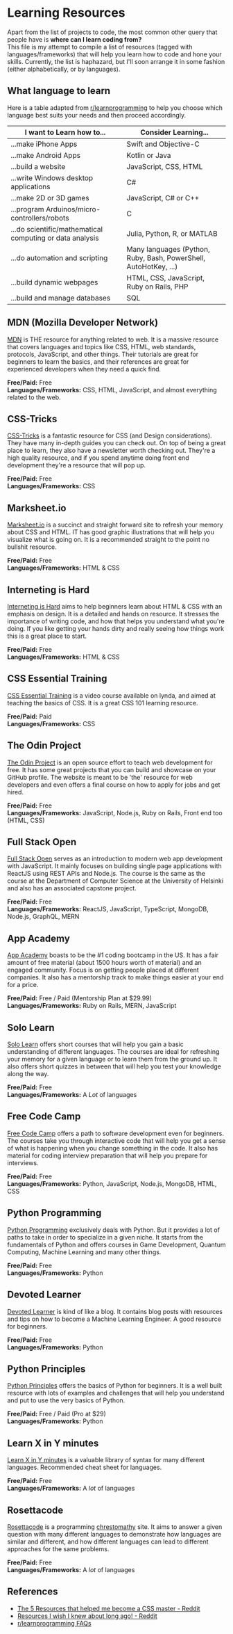 # Learning Resources

Apart from the list of projects to code, the most common other query that people have is **where can I learn coding from?**  
This file is my attempt to compile a list of resources (tagged with languages/frameworks) that will help you learn how to code and hone your skills. Currently, the list is haphazard, but I'll soon arrange it in some fashion (either alphabetically, or by languages).

## What language to learn

Here is a table adapted from [r/learnprogramming](https://www.reddit.com/r/learnprogramming/wiki/faq#wiki_which_programming_language_should_i_start_with.3F) to help you choose which language best suits your needs and then proceed accordingly.

| I want to Learn how to... | Consider Learning... |
|---------------------------|----------------------|
| ...make iPhone Apps | Swift and Objective-C |
| ...make Android Apps | Kotlin or Java |
| ...build a website | JavaScript, CSS, HTML |
| ...write Windows desktop applications | C# |
| ...make 2D or 3D games | JavaScript, C# or C++ |
| ...program Arduinos/micro-controllers/robots | C |
| ...do scientific/mathematical computing or data analysis | Julia, Python, R, or MATLAB |
| ...do automation and scripting | Many languages (Python, Ruby, Bash, PowerShell, AutoHotKey, ...) |
| ...build dynamic webpages | HTML, CSS, JavaScript, Ruby on Rails, PHP |
| ...build and manage databases | SQL |

<!--
Template
## Resource

Description

**Free/Paid:**  
**Languages/Frameworks:**  
-->

## MDN (Mozilla Developer Network)

[MDN](https://developer.mozilla.org/en-US/) is THE resource for anything related to web. It is a massive resource that covers languages and topics like CSS, HTML, web standards, protocols, JavaScript, and other things. Their tutorials are great for beginners to learn the basics, and their references are great for experienced developers when they need a quick find.

**Free/Paid:** Free  
**Languages/Frameworks:** CSS, HTML, JavaScript, and almost everything related to the web.  

## CSS-Tricks

[CSS-Tricks](https://css-tricks.com/) is a fantastic resource for CSS (and Design considerations). They have many in-depth guides you can check out. On top of being a great place to learn, they also have a newsletter worth checking out. They're a high quality resource, and if you spend anytime doing front end development they're a resource that will pop up.

**Free/Paid:** Free  
**Languages/Frameworks:** CSS  

## Marksheet.io

[Marksheet.io](https://marksheet.io/) is a succinct and straight forward site to refresh your memory about CSS and HTML. IT has good graphic illustrations that will help you visualize what is going on. It is a recommended straight to the point no bullshit resource.

**Free/Paid:** Free  
**Languages/Frameworks:** HTML & CSS  

## Interneting is Hard

[Interneting is Hard](https://www.internetingishard.com/) aims to help beginners learn about HTML & CSS with an emphasis on design. It is a detailed and hands on resource. It stresses the importance of writing code, and how that helps you understand what you're doing. If you like getting your hands dirty and really seeing how things work this is a great place to start.

**Free/Paid:** Free  
**Languages/Frameworks:** HTML & CSS  

## CSS Essential Training

[CSS Essential Training](https://www.lynda.com/CSS-tutorials/Styling-documents-consistently/5038219/2249020-4.html) is a video course available on lynda, and aimed at teaching the basics of CSS. It is a great CSS 101 learning resource.

**Free/Paid:** Paid  
**Languages/Frameworks:** CSS  

## The Odin Project

[The Odin Project](https://theodinproject.com/) is an open source effort to teach web development for free. It has some great projects that you can build and showcase on your GitHub profile. The website is meant to be 'the' resource for web developers and even offers a final course on how to apply for jobs and get hired.

**Free/Paid:** Free  
**Languages/Frameworks:** JavaScript, Node.js, Ruby on Rails, Front end too (HTML, CSS)  

## Full Stack Open

[Full Stack Open](https://fullstackopen.com/en/) serves as an introduction to modern web app development with JavaScript. It mainly focuses on building single page applications with ReactJS using REST APIs and Node.js. The course is the same as the course at the Department of Computer Science at the University of Helsinki and also has an associated capstone project.

**Free/Paid:** Free  
**Languages/Frameworks:** ReactJS, JavaScript, TypeScript, MongoDB, Node.js, GraphQL, MERN  

## App Academy

[App Academy](https://open.appacademy.io/) boasts to be the #1 coding bootcamp in the US. It has a fair amount of free material (about 1500 hours worth of material) and an engaged community. Focus is on getting people placed at different companies. It also has a mentorship track to make things easier at your end for a price.

**Free/Paid:** Free / Paid (Mentorship Plan at $29.99)  
**Languages/Frameworks:** Ruby on Rails, MERN, JavaScript  

## Solo Learn

[Solo Learn](https://www.sololearn.com/) offers short courses that will help you gain a basic understanding of different languages. The courses are ideal for refreshing your memory for a given language or to learn them from the ground up. It also offers short quizzes in between that will help you test your knowledge along the way.

**Free/Paid:** Free  
**Languages/Frameworks:** A *Lot* of languages  

## Free Code Camp

[Free Code Camp](https://www.freecodecamp.org/) offers a path to software development even for beginners. The courses take you through interactive code that will help you get a sense of what is happening when you change something in the code. It also has material for coding interview preparation that will help you prepare for interviews.

**Free/Paid:** Free  
**Languages/Frameworks:** Python, JavaScript, Node.js, MongoDB, HTML, CSS  

## Python Programming

[Python Programming](https://pythonprogramming.net/) exclusively deals with Python. But it provides a lot of paths to take in order to specialize in a given niche. It starts from the fundamentals of Python and offers courses in Game Development, Quantum Computing, Machine Learning and many other things.

**Free/Paid:** Free  
**Languages/Frameworks:** Python  

## Devoted Learner

[Devoted Learner](https://devotedlearner.com/how-to-become-a-machine-learning-engineer/#Introduction) is kind of like a blog. It contains blog posts with resources and tips on how to become a Machine Learning Engineer. A good resource for beginners.

**Free/Paid:** Free  
**Languages/Frameworks:** Python  

## Python Principles

[Python Principles](https://pythonprinciples.com/) offers the basics of Python for beginners. It is a well built resource with lots of examples and challenges that will help you understand and put to use the very basics of Python.

**Free/Paid:** Free / Paid (Pro at $29)  
**Languages/Frameworks:** Python  

## Learn X in Y minutes

[Learn X in Y minutes](https://learnxinyminutes.com/) is a valuable library of syntax for many different languages. Recommended cheat sheet for languages.

**Free/Paid:** Free  
**Languages/Frameworks:** A *lot* of languages  

## Rosettacode

[Rosettacode](http://rosettacode.org/wiki/Rosetta_Code) is a programming [chrestomathy](https://en.wikipedia.org/wiki/Chrestomathy) site. It aims to answer a given question with many different languages to demonstrate how languages are similar and different, and how different languages can lead to different approaches for the same problems.

**Free/Paid:** Free  
**Languages/Frameworks:** A *lot* of languages  

## References
- [The 5 Resources that helped me become a CSS master - Reddit](https://www.reddit.com/r/learnprogramming/comments/in3jvg/the_5_resources_that_helped_me_become_a_css/)
- [Resources I wish I knew about long ago! - Reddit](https://www.reddit.com/r/learnprogramming/comments/icr9ac/resources_i_wish_i_knew_about_long_ago/)
- [r/learnprogramming FAQs](https://www.reddit.com/r/learnprogramming/wiki/faq)
